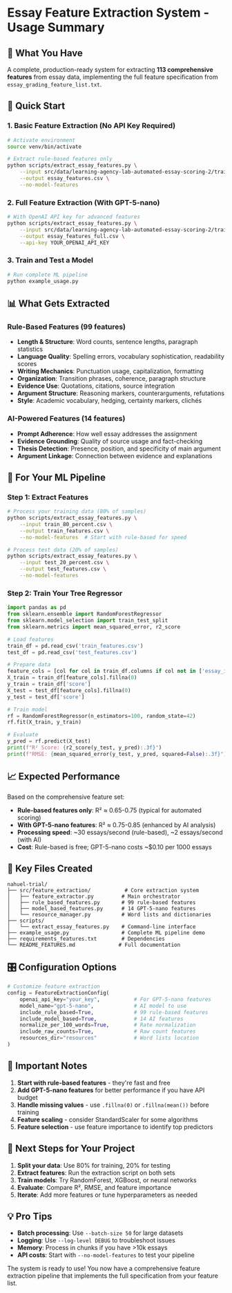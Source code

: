 # Essay Feature Extraction System - Usage Summary

## 🎯 What You Have

A complete, production-ready system for extracting **113 comprehensive features** from essay data, implementing the full feature specification from `essay_grading_feature_list.txt`.

## 🚀 Quick Start

### 1. Basic Feature Extraction (No API Key Required)

```bash
# Activate environment
source venv/bin/activate

# Extract rule-based features only
python scripts/extract_essay_features.py \
    --input src/data/learning-agency-lab-automated-essay-scoring-2/train.csv \
    --output essay_features.csv \
    --no-model-features
```

### 2. Full Feature Extraction (With GPT-5-nano)

```bash
# With OpenAI API key for advanced features
python scripts/extract_essay_features.py \
    --input src/data/learning-agency-lab-automated-essay-scoring-2/train.csv \
    --output essay_features_full.csv \
    --api-key YOUR_OPENAI_API_KEY
```

### 3. Train and Test a Model

```bash
# Run complete ML pipeline
python example_usage.py
```

## 📊 What Gets Extracted

### Rule-Based Features (99 features)
- **Length & Structure**: Word counts, sentence lengths, paragraph statistics
- **Language Quality**: Spelling errors, vocabulary sophistication, readability scores
- **Writing Mechanics**: Punctuation usage, capitalization, formatting
- **Organization**: Transition phrases, coherence, paragraph structure
- **Evidence Use**: Quotations, citations, source integration
- **Argument Structure**: Reasoning markers, counterarguments, refutations
- **Style**: Academic vocabulary, hedging, certainty markers, clichés

### AI-Powered Features (14 features)
- **Prompt Adherence**: How well essay addresses the assignment
- **Evidence Grounding**: Quality of source usage and fact-checking
- **Thesis Detection**: Presence, position, and specificity of main argument
- **Argument Linkage**: Connection between evidence and explanations

## 🎯 For Your ML Pipeline

### Step 1: Extract Features
```bash
# Process your training data (80% of samples)
python scripts/extract_essay_features.py \
    --input train_80_percent.csv \
    --output train_features.csv \
    --no-model-features  # Start with rule-based for speed

# Process test data (20% of samples)  
python scripts/extract_essay_features.py \
    --input test_20_percent.csv \
    --output test_features.csv \
    --no-model-features
```

### Step 2: Train Your Tree Regressor
```python
import pandas as pd
from sklearn.ensemble import RandomForestRegressor
from sklearn.model_selection import train_test_split
from sklearn.metrics import mean_squared_error, r2_score

# Load features
train_df = pd.read_csv('train_features.csv')
test_df = pd.read_csv('test_features.csv')

# Prepare data
feature_cols = [col for col in train_df.columns if col not in ['essay_id', 'score']]
X_train = train_df[feature_cols].fillna(0)
y_train = train_df['score']
X_test = test_df[feature_cols].fillna(0)
y_test = test_df['score']

# Train model
rf = RandomForestRegressor(n_estimators=100, random_state=42)
rf.fit(X_train, y_train)

# Evaluate
y_pred = rf.predict(X_test)
print(f"R² Score: {r2_score(y_test, y_pred):.3f}")
print(f"RMSE: {mean_squared_error(y_test, y_pred, squared=False):.3f}")
```

## 📈 Expected Performance

Based on the comprehensive feature set:

- **Rule-based features only**: R² ≈ 0.65-0.75 (typical for automated scoring)
- **With GPT-5-nano features**: R² ≈ 0.75-0.85 (enhanced by AI analysis)
- **Processing speed**: ~30 essays/second (rule-based), ~2 essays/second (with AI)
- **Cost**: Rule-based is free; GPT-5-nano costs ~$0.10 per 1000 essays

## 🔧 Key Files Created

```
nahuel-trial/
├── src/feature_extraction/           # Core extraction system
│   ├── feature_extractor.py         # Main orchestrator
│   ├── rule_based_features.py       # 99 rule-based features
│   ├── model_based_features.py      # 14 GPT-5-nano features
│   └── resource_manager.py          # Word lists and dictionaries
├── scripts/
│   └── extract_essay_features.py    # Command-line interface
├── example_usage.py                 # Complete ML pipeline demo
├── requirements_features.txt        # Dependencies
└── README_FEATURES.md              # Full documentation
```

## 🎛️ Configuration Options

```python
# Customize feature extraction
config = FeatureExtractionConfig(
    openai_api_key="your_key",           # For GPT-5-nano features
    model_name="gpt-5-nano",             # AI model to use
    include_rule_based=True,             # 99 rule-based features
    include_model_based=True,            # 14 AI features
    normalize_per_100_words=True,        # Rate normalization
    include_raw_counts=True,             # Raw count features
    resources_dir="resources"            # Word lists location
)
```

## 🚨 Important Notes

1. **Start with rule-based features** - they're fast and free
2. **Add GPT-5-nano features** for better performance if you have API budget
3. **Handle missing values** - use `.fillna(0)` or `.fillna(mean())` before training
4. **Feature scaling** - consider StandardScaler for some algorithms
5. **Feature selection** - use feature importance to identify top predictors

## 🎯 Next Steps for Your Project

1. **Split your data**: Use 80% for training, 20% for testing
2. **Extract features**: Run the extraction script on both sets
3. **Train models**: Try RandomForest, XGBoost, or neural networks
4. **Evaluate**: Compare R², RMSE, and feature importance
5. **Iterate**: Add more features or tune hyperparameters as needed

## 💡 Pro Tips

- **Batch processing**: Use `--batch-size 50` for large datasets
- **Logging**: Use `--log-level DEBUG` to troubleshoot issues
- **Memory**: Process in chunks if you have >10k essays
- **API costs**: Start with `--no-model-features` to test your pipeline

The system is ready to use! You now have a comprehensive feature extraction pipeline that implements the full specification from your feature list.